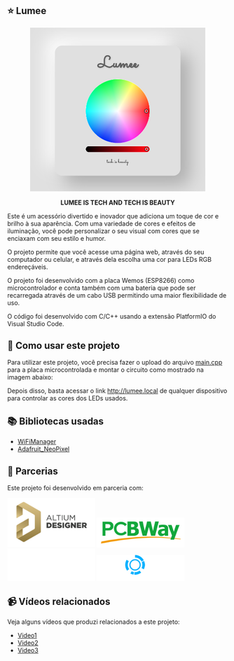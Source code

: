 ## ⭐ Lumee

<div align="center">
<img src="imagens/projeto.png" width="400px">
  
<strong>LUMEE IS TECH AND TECH IS BEAUTY</strong> 
</div>

Este é um acessório divertido e inovador que adiciona um toque de cor e brilho à sua aparência. Com uma variedade de cores e efeitos de iluminação, você pode personalizar o seu visual com cores que se enciaxam com seu estilo e humor.

O projeto permite que você acesse uma página web, através do seu computador ou celular, e através dela escolha uma cor para LEDs RGB endereçáveis.

O projeto foi desenvolvido com a placa Wemos (ESP8266) como microcontrolador e conta também com uma bateria que pode ser recarregada através de um cabo USB permitindo uma maior flexibilidade de uso.

O código foi desenvolvido com C/C++ usando a extensão PlatformIO do Visual Studio Code.

## 🤖 Como usar este projeto

Para utilizar este projeto, você precisa fazer o upload do arquivo [main.cpp](./src/main.cpp) para a placa microcontrolada e montar o circuito como mostrado na imagem abaixo:

Depois disso, basta acessar o link http://lumee.local de qualquer dispositivo para controlar as cores dos LEDs usados.

## 📚 Bibliotecas usadas

-   [WiFiManager](https://github.com/tzapu/WiFiManager)
- [Adafruit_NeoPixel](https://github.com/adafruit/Adafruit_NeoPixel)

## 🤝 Parcerias

Este projeto foi desenvolvido em parceria com:

<a href="https://www.altium.com/"><img src="./imagens/altium.png" width="200px"/></a>
<a href="https://www.pcbway.com/"><img src="./imagens/pcbway.png" width="200px"/></a>
<a href="https://www.makerhero.com/"><img src="./imagens/makerhero.png" width="200px"/></a>
<a href="https://proesi.com.br/"><img src="./imagens/proesi.png" width="200px"/></a>

## 📹 Vídeos relacionados

Veja alguns vídeos que produzi relacionados a este projeto: 
- [Video1]() 
- [Video2]() 
- [Video3]()
